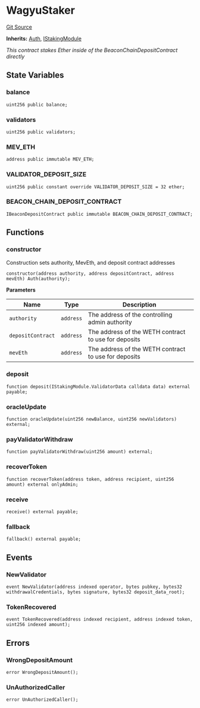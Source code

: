 # WagyuStaker
[Git Source](https://github.com/manifoldfinance/mevETH/blob/744c86166044c40a1c176b100f17322ace7974b4/src/WagyuStaker.sol)

**Inherits:**
[Auth](/docs-output/src/src/libraries/Auth.sol/contract.Auth.md), [IStakingModule](/docs-output/src/src/interfaces/IStakingModule.sol/interface.IStakingModule.md)

*This contract stakes Ether inside of the BeaconChainDepositContract directly*


## State Variables
### balance

```solidity
uint256 public balance;
```


### validators

```solidity
uint256 public validators;
```


### MEV_ETH

```solidity
address public immutable MEV_ETH;
```


### VALIDATOR_DEPOSIT_SIZE

```solidity
uint256 public constant override VALIDATOR_DEPOSIT_SIZE = 32 ether;
```


### BEACON_CHAIN_DEPOSIT_CONTRACT

```solidity
IBeaconDepositContract public immutable BEACON_CHAIN_DEPOSIT_CONTRACT;
```


## Functions
### constructor

Construction sets authority, MevEth, and deposit contract addresses


```solidity
constructor(address authority, address depositContract, address mevEth) Auth(authority);
```
**Parameters**

|Name|Type|Description|
|----|----|-----------|
|`authority`|`address`|The address of the controlling admin authority|
|`depositContract`|`address`|The address of the WETH contract to use for deposits|
|`mevEth`|`address`|The address of the WETH contract to use for deposits|


### deposit


```solidity
function deposit(IStakingModule.ValidatorData calldata data) external payable;
```

### oracleUpdate


```solidity
function oracleUpdate(uint256 newBalance, uint256 newValidators) external;
```

### payValidatorWithdraw


```solidity
function payValidatorWithdraw(uint256 amount) external;
```

### recoverToken


```solidity
function recoverToken(address token, address recipient, uint256 amount) external onlyAdmin;
```

### receive


```solidity
receive() external payable;
```

### fallback


```solidity
fallback() external payable;
```

## Events
### NewValidator

```solidity
event NewValidator(address indexed operator, bytes pubkey, bytes32 withdrawalCredentials, bytes signature, bytes32 deposit_data_root);
```

### TokenRecovered

```solidity
event TokenRecovered(address indexed recipient, address indexed token, uint256 indexed amount);
```

## Errors
### WrongDepositAmount

```solidity
error WrongDepositAmount();
```

### UnAuthorizedCaller

```solidity
error UnAuthorizedCaller();
```

